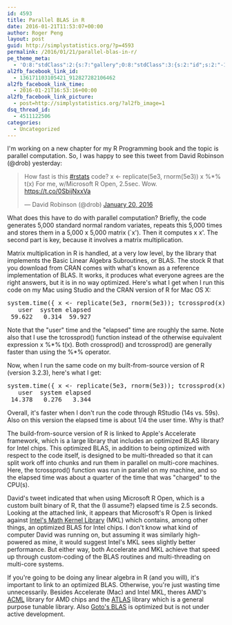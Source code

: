 ```yaml
---
id: 4593
title: Parallel BLAS in R
date: 2016-01-21T11:53:07+00:00
author: Roger Peng
layout: post
guid: http://simplystatistics.org/?p=4593
permalink: /2016/01/21/parallel-blas-in-r/
pe_theme_meta:
  - 'O:8:"stdClass":2:{s:7:"gallery";O:8:"stdClass":3:{s:2:"id";s:2:"-1";s:5:"width";s:0:"";s:6:"height";s:0:"";}s:5:"video";O:8:"stdClass":1:{s:2:"id";s:2:"-1";}}'
al2fb_facebook_link_id:
  - 136171103105421_912827282106462
al2fb_facebook_link_time:
  - 2016-01-21T16:53:16+00:00
al2fb_facebook_link_picture:
  - post=http://simplystatistics.org/?al2fb_image=1
dsq_thread_id:
  - 4511122506
categories:
  - Uncategorized
---
```

I'm working on a new chapter for my R Programming book and the topic is parallel computation. So, I was happy to see this tweet from David Robinson (@drob) yesterday:

<blockquote class="twitter-tweet" lang="en">
  <p dir="ltr" lang="en">
    How fast is this <a href="https://twitter.com/hashtag/rstats?src=hash">#rstats</a> code? x <- replicate(5e3, rnorm(5e3)) x %*% t(x) For me, w/Microsoft R Open, 2.5sec. Wow. <a href="https://t.co/0SbijNxxVa">https://t.co/0SbijNxxVa</a>
  </p>
  
  <p>
    — David Robinson (@drob) <a href="https://twitter.com/drob/status/689916280233562112">January 20, 2016</a>
  </p>
</blockquote>



What does this have to do with parallel computation? Briefly, the code generates 5,000 standard normal random variates, repeats this 5,000 times and stores them in a 5,000 x 5,000 matrix (\`x'). Then it computes x x'. The second part is key, because it involves a matrix multiplication.

Matrix multiplication in R is handled, at a very low level, by the library that implements the Basic Linear Algebra Subroutines, or BLAS. The stock R that you download from CRAN comes with what's known as a reference implementation of BLAS. It works, it produces what everyone agrees are the right answers, but it is in no way optimized. Here's what I get when I run this code on my Mac using Studio and the CRAN version of R for Mac OS X:

<pre>system.time({ x &lt;- replicate(5e3, rnorm(5e3)); tcrossprod(x) })
   user  system elapsed 
 59.622   0.314  59.927 
</pre>

Note that the "user" time and the "elapsed" time are roughly the same. Note also that I use the tcrossprod() function instead of the otherwise equivalent expression x %\*% t(x). Both crossprod() and tcrossprod() are generally faster than using the %\*% operator.

Now, when I run the same code on my built-from-source version of R (version 3.2.3), here's what I get:

<pre>system.time({ x &lt;- replicate(5e3, rnorm(5e3)); tcrossprod(x) })
   user  system elapsed 
 14.378   0.276   3.344 
</pre>

Overall, it's faster when I don't run the code through RStudio (14s vs. 59s). Also on this version the elapsed time is about 1/4 the user time. Why is that?

The build-from-source version of R is linked to Apple's Accelerate framework, which is a large library that includes an optimized BLAS library for Intel chips. This optimized BLAS, in addition to being optimized with respect to the code itself, is designed to be multi-threaded so that it can split work off into chunks and run them in parallel on multi-core machines. Here, the tcrossprod() function was run in parallel on my machine, and so the elapsed time was about a quarter of the time that was "charged" to the CPU(s).

David's tweet indicated that when using Microsoft R Open, which is a custom built binary of R, that the (I assume?) elapsed time is 2.5 seconds. Looking at the attached link, it appears that Microsoft's R Open is linked against [Intel's Math Kernel Library](https://software.intel.com/en-us/intel-mkl) (MKL) which contains, among other things, an optimized BLAS for Intel chips. I don't know what kind of computer David was running on, but assuming it was similarly high-powered as mine, it would suggest Intel's MKL sees slightly better performance. But either way, both Accelerate and MKL achieve that speed up through custom-coding of the BLAS routines and multi-threading on multi-core systems.

If you're going to be doing any linear algebra in R (and you will), it's important to link to an optimized BLAS. Otherwise, you're just wasting time unnecessarily. Besides Accelerate (Mac) and Intel MKL, theres AMD's [ACML](http://developer.amd.com/tools-and-sdks/archive/amd-core-math-library-acml/) library for AMD chips and the [ATLAS](http://math-atlas.sourceforge.net) library which is a general purpose tunable library. Also [Goto's BLAS](https://www.tacc.utexas.edu/research-development/tacc-software/gotoblas2) is optimized but is not under active development.